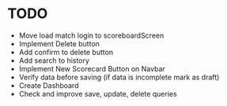 # TODO
- Move load match login to scoreboardScreen
- Implement Delete button
- Add confirm to delete button
- Add search to history
- Implement New Scorecard Button on Navbar
- Verify data before saving (if data is incomplete mark as draft)
- Create Dashboard
- Check and improve save, update, delete queries
